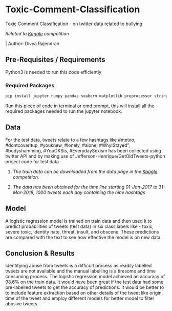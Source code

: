 # Toxic-Comment-Classification
Toxic Comment Classification - on twitter data related to bullying

*Related to [Kaggle] competition*

| Author: Divya Rajendran

## Pre-Requisites / Requirements
Python3 is needed to run this code efficiently
### Required Packages
```bash
pip install jupyter numpy pandas seaborn matplotlib preprocessor string re nltk contractions collections wordcloud sklearn
```
Run this piece of code in terminal or cmd prompt, this will install all the required packages needed to run the jupyter notebook.

## Data
For the test data, tweets relate to a few hashtags like #metoo, #dontcoveritup, #youknew, #lonely, #alone, #WhyIStayed”, #bodyshamming, #YouOKSis, #EverydaySexism has been collected using twitter API and by making use of Jefferson-Henrique/GetOldTweets-python project code for test data

1. *The train data can be downloaded from the data page in the [Kaggle] competition.*

2. *The data has been obtained for the time line starting 01-Jan-2017 to 31-Mar-2018, 1000 tweets each day containing the nine hashtags*

## Model

A logistic regression model is trained on train data and then used it to predict probabilities of tweets (test data) in six class labels like - toxic, severe toxic, identity hate, threat, insult, and obscene. These predictions are compared with the text to see how effective the model is on new data.

## Conclusion & Results
Identifying abuse from tweets is a difficult process as readily labelled tweets are not available and the manual labelling is a tiresome and time consuming process. The logistic regression model achieved an accuracy of 98.6% on the train data. It would have been great if the test data had some pre-labelled tweets to get the accuracy of predictions. It would be better to to include feature extraction based on other details of the tweet like origin, time of the tweet and employ different models for better model to filter abusive tweets. 

[Kaggle]: https://www.kaggle.com/c/jigsaw-toxic-comment-classification-challenge
